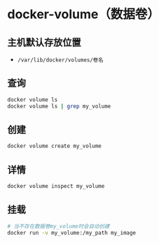 # docker-volume（数据卷）

## 主机默认存放位置

- `/var/lib/docker/volumes/卷名`

## 查询

```sh
docker volume ls
docker volume ls | grep my_volume
```

## 创建

```sh
docker volume create my_volume
```

## 详情

```sh
docker volume inspect my_volume
```

## 挂载

```sh
# 当不存在数据卷my_volume时会自动创建
docker run -v my_volume:/my_path my_image
```
